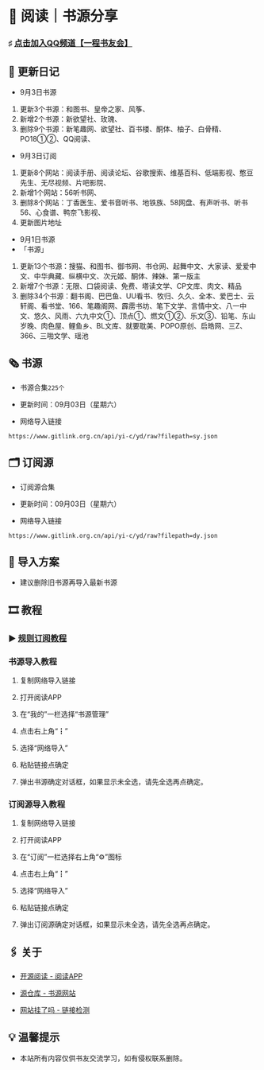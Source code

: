 #  📖 阅读｜书源分享

###  ♯ [点击加入QQ频道【一程书友会】](https://qun.qq.com/qqweb/qunpro/share?_wv=3&_wwv=128&appChannel=share&inviteCode=1W5a7r2&businessType=9&from=246610&biz=ka)

##  📢 更新日记

- 9月3日书源
1. 更新3个书源：和图书、皇帝之家、风筝、
2. 新增2个书源：新欲望社、玫瑰、
3. 删除9个书源：新笔趣网、欲望社、百书楼、酮体、柚子、白骨精、PO18①②、QQ阅读、
- 9月3日订阅
1. 更新8个网站：阅读手册、阅读论坛、谷歌搜索、维基百科、低端影视、憨豆先生、无尽视频、片吧影院、
2. 新增1个网站：56听书网、
3. 删除8个网站：丁香医生、爱书音听书、地铁族、58网盘、有声听书、听书56、心食谱、鸭奈飞影视、
4. 更新图片地址

- 9月1日书源
- 「书源」
1. 更新13个书源：搜猫、和图书、御书网、书仓网、起舞中文、大家读、爱爱中文、中华典藏、纵横中文、次元姬、酮体、辣妹、第一版主
2. 新增7个书源：无限、口袋阅读、免费、塔读文学、CP文库、肉文、精品
3. 删除34个书源：翻书阁、巴巴鱼、UU看书、牧归、久久、全本、爱巴士、云轩阁、看书堂、166、笔趣阁网、霹雳书坊、笔下文学、言情中文、八一中文、悠久、风雨、六九中文①、顶点①、燃文①②、乐文③、铅笔、东山岁晚、肉色屋、鲤鱼乡、BL文库、就要耽美、POPO原创、启皓网、三Z、366、三啪文学、瑶池

##  🗞️ 书源

- 书源合集`225个`

- 更新时间：09月03日（星期六）

- 网络导入链接

```
https://www.gitlink.org.cn/api/yi-c/yd/raw?filepath=sy.json
```


##  🗂️ 订阅源

- 订阅源合集

- 更新时间：09月03日（星期六）

- 网络导入链接

```
https://www.gitlink.org.cn/api/yi-c/yd/raw?filepath=dy.json
```

##  💠 导入方案

- 建议删除旧书源再导入最新书源

##  🎞️ 教程

###  ▶️ [规则订阅教程](https://b23.tv/PQosCT0)

###  书源导入教程

1. 复制网络导入链接

2. 打开阅读APP

3. 在“我的”一栏选择“书源管理”

4. 点击右上角“┇”

5. 选择“网络导入”

6. 粘贴链接点确定

7. 弹出书源确定对话框，如果显示未全选，请先全选再点确定。

###   订阅源导入教程

1. 复制网络导入链接

2. 打开阅读APP

3. 在“订阅”一栏选择右上角“⚙️”图标

4. 点击右上角“┇”

5. 选择“网络导入”

6. 粘贴链接点确定

7. 弹出订阅源确定对话框，如果显示未全选，请先全选再点确定。

##  🖇️ 关于

- [开源阅读 - 阅读APP](https://www.coolapk.com/apk/io.legado.app.release)

- [源仓库 - 书源网站](http://www.yckceo.com/)

- [网站挂了吗 - 链接检测](https://gualemang.com/)

##  💡 温馨提示

- 本站所有内容仅供书友交流学习，如有侵权联系删除。